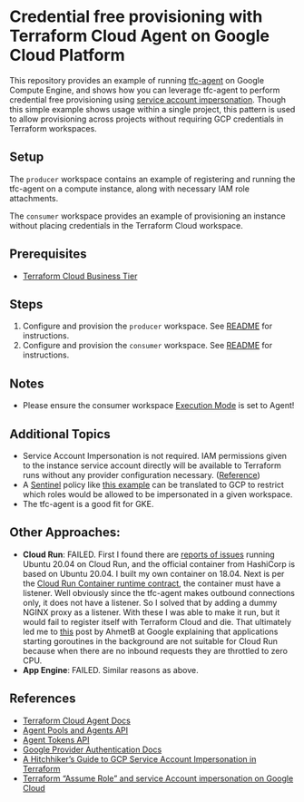 # Credential free provisioning with Terraform Cloud Agent on Google Cloud Platform

This repository provides an example of running [tfc-agent](https://hub.docker.com/r/hashicorp/tfc-agent) on Google Compute Engine, and shows how you can leverage tfc-agent to perform credential free provisioning using [service account impersonation](https://registry.terraform.io/providers/hashicorp/google/latest/docs/guides/provider_reference#impersonating-service-accounts). Though this simple example shows usage within a single project, this pattern is used to allow provisioning across projects without requiring GCP credentials in Terraform workspaces.

## Setup
The `producer` workspace contains an example of registering and running the tfc-agent on a compute instance, along with necessary IAM role attachments.

The `consumer` workspace provides an example of provisioning an instance without placing credentials in the Terraform Cloud workspace.

## Prerequisites
* [Terraform Cloud Business Tier](https://www.hashicorp.com/blog/announcing-hashicorp-terraform-cloud-business)

## Steps
1. Configure and provision the `producer` workspace. See [README](./producer/README.md) for instructions.
2. Configure and provision the `consumer` workspace. See [README](./consumer/README.md) for instructions.

## Notes
* Please ensure the consumer workspace [Execution Mode](https://www.terraform.io/docs/cloud/workspaces/settings.html#execution-mode) is set to Agent!

## Additional Topics
* Service Account Impersonation is not required. IAM permissions given to the instance service account directly will be available to Terraform runs without any provider configuration necessary. ([Reference](https://registry.terraform.io/providers/hashicorp/google/latest/docs/guides/provider_reference#running-terraform-on-google-cloud))
* A [Sentinel](https://www.terraform.io/docs/cloud/sentinel/index.html) policy like [this example](https://github.com/hashicorp/terraform-guides/blob/master/governance/third-generation/aws/restrict-assumed-roles-by-workspace.sentinel) can be translated to GCP to restrict which roles would be allowed to be impersonated in a given workspace.
* The tfc-agent is a good fit for GKE.

## Other Approaches:
* **Cloud Run**: FAILED. First I found there are [reports of issues](https://stackoverflow.com/questions/61744540/unable-to-deploy-ubuntu-20-04-docker-container-on-google-cloud-run) running Ubuntu 20.04 on Cloud Run, and the official container from HashiCorp is based on Ubuntu 20.04. I built my own container on 18.04. Next is per the [Cloud Run Container runtime contract](https://cloud.google.com/run/docs/reference/container-contract#port), the container must have a listener. Well obviously since the tfc-agent makes outbound connections only, it does not have a listener. So I solved that by adding a dummy NGINX proxy as a listener. With these I was able to make it run, but it would fail to register itself with Terraform Cloud and die. That ultimately led me to [this](https://stackoverflow.com/questions/57257903/google-cloud-run-and-golang-goroutines) post by AhmetB at Google explaining that applications starting goroutines in the background are not suitable for Cloud Run because when there are no inbound requests they are throttled to zero CPU.
* **App Engine**: FAILED. Similar reasons as above.

## References
* [Terraform Cloud Agent Docs](https://www.terraform.io/docs/cloud/workspaces/agent.html)
* [Agent Pools and Agents API](https://www.terraform.io/docs/cloud/api/agents.html)
* [Agent Tokens API](https://www.terraform.io/docs/cloud/api/agent-tokens.html)
* [Google Provider Authentication Docs](https://registry.terraform.io/providers/hashicorp/google/latest/docs/guides/provider_reference#running-terraform-on-google-cloud)
* [A Hitchhiker’s Guide to GCP Service Account Impersonation in Terraform](https://medium.com/google-cloud/a-hitchhikers-guide-to-gcp-service-account-impersonation-in-terraform-af98853ebd37)
* [Terraform “Assume Role” and service Account impersonation on Google Cloud](https://medium.com/google-cloud/terraform-assume-role-and-service-account-impersonation-on-google-cloud-ffc553863e72)
